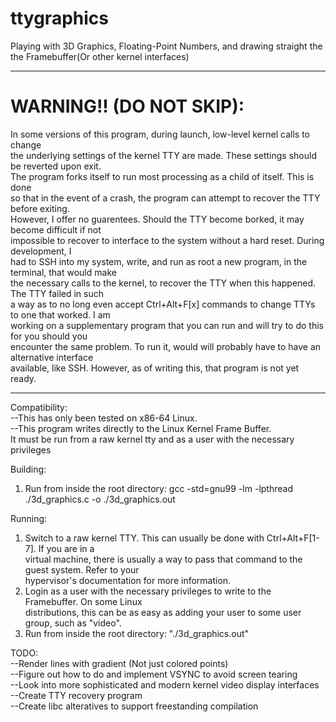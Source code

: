 # ttygraphics
Playing with 3D Graphics, Floating-Point Numbers, and drawing straight the the Framebuffer(Or other kernel interfaces)  
  
--------------------------------------------------------------------------------  

# WARNING!! (DO NOT SKIP):  

In some versions of this program, during launch, low-level kernel calls to change  
the underlying settings of the kernel TTY are made.  These settings should be reverted upon exit.  
The program forks itself to run most processing as a child of itself.  This is done  
so that in the event of a crash, the program can attempt to recover the TTY before exiting.  
However, I offer no guarentees.  Should the TTY become borked, it may become difficult if not  
impossible to recover to interface to the system without a hard reset.  During development, I  
had to SSH into my system, write, and run as root a new program, in the terminal, that would make  
the necessary calls to the kernel, to recover the TTY when this happened.  The TTY failed in such  
a way as to no long even accept Ctrl+Alt+F[x] commands to change TTYs to one that worked.  I am  
working on a supplementary program that you can run and will try to do this for you should you  
encounter the same problem.  To run it, would will probably have to have an alternative interface  
available, like SSH.  However, as of writing this, that program is not yet ready.  

--------------------------------------------------------------------------------  
  
Compatibility:  
--This has only been tested on x86-64 Linux.  
--This program writes directly to the Linux Kernel Frame Buffer.  
  It must be run from a raw kernel tty and as a user with the necessary privileges  
  
Building:  
1) Run from inside the root directory: gcc -std=gnu99 -lm -lpthread ./3d_graphics.c -o ./3d_graphics.out  
  
Running:  
1) Switch to a raw kernel TTY.  This can usually be done with Ctrl+Alt+F[1-7].  If you are in a  
   virtual machine, there is usually a way to pass that command to the guest system.  Refer to your  
   hypervisor's documentation for more information.  
2) Login as a user with the necessary privileges to write to the Framebuffer.  On some Linux  
   distributions, this can be as easy as adding your user to some user group, such as "video".  
3) Run from inside the root directory: "./3d_graphics.out"  
  
TODO:  
--Render lines with gradient (Not just colored points)  
--Figure out how to do and implement VSYNC to avoid screen tearing  
--Look into more sophisticated and modern kernel video display interfaces  
--Create TTY recovery program  
--Create libc alteratives to support freestanding compilation  
